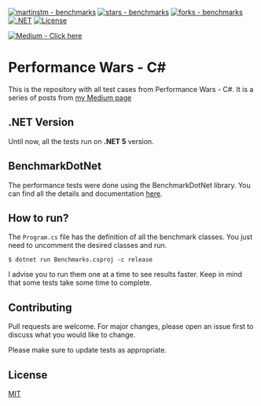 [![martinstm - benchmarks](https://img.shields.io/static/v1?label=martinstm&message=benchmarks&color=blue&logo=github)](https://github.com/martinstm/benchmarks "Go to GitHub repo") [![stars - benchmarks](https://img.shields.io/github/stars/martinstm/benchmarks?style=social)](https://github.com/martinstm/benchmarks) [![forks - benchmarks](https://img.shields.io/github/forks/martinstm/benchmarks?style=social)](https://github.com/martinstm/benchmarks)
[![.NET](https://github.com/martinstm/benchmarks/workflows/.NET/badge.svg)](https://github.com/martinstm/benchmarks/actions?query=workflow:".NET") [![License](https://img.shields.io/badge/License-MIT-blue)](#license)

[![Medium -  Click here](https://img.shields.io/badge/Medium-_Click_here-2ea44f?logo=medium)](https://medium.com/@martinstm)

# Performance Wars - C#

This is the repository with all test cases from Performance Wars - C#. It is a series of posts from  [my Medium page](https://medium.com/@martinstm)

## .NET Version

Until now, all the tests run on **.NET 5** version.

## BenchmarkDotNet

The performance tests were done using the BenchmarkDotNet library. You can find all the details and documentation [here](https://benchmarkdotnet.org/articles/overview.html).

## How to run?

The `Program.cs` file has the definition of all the benchmark classes. You just need to uncomment the desired classes and run. 

```
$ dotnet run Benchmarks.csproj -c release
```

I advise you to run them one at a time to see results faster. Keep in mind that some tests take some time to complete.

## Contributing
Pull requests are welcome. For major changes, please open an issue first to discuss what you would like to change.

Please make sure to update tests as appropriate.

## License
[MIT](https://choosealicense.com/licenses/mit/)
